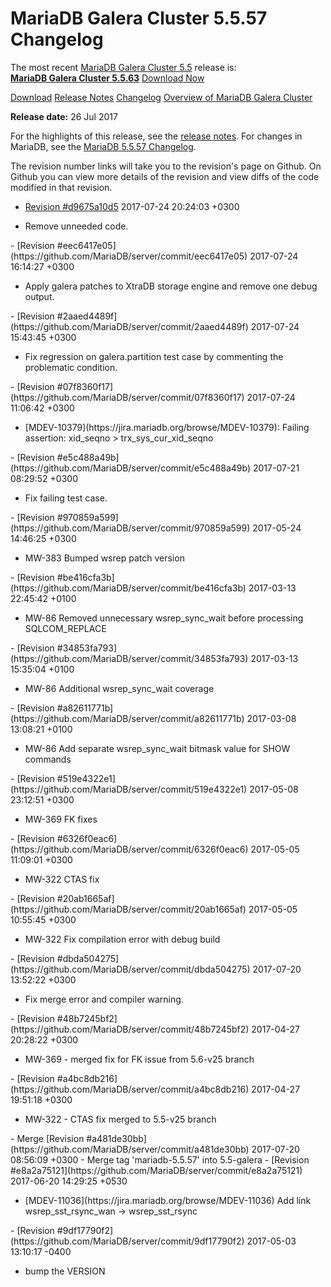 # MariaDB Galera Cluster 5.5.57 Changelog

The most recent [MariaDB Galera Cluster 5.5](/kb/en/galera/) release is:<br>
<span class="cstm-style lead"><strong>[MariaDB Galera Cluster 5.5.63](/replication/galera-cluster/mariadb-galera-cluster-releases/mariadb-galera-55-release-notes/mariadb-galera-cluster-5563-release-notes/)</strong> [Download<span>&nbsp;</span>Now](https://downloads.mariadb.org/mariadb-galera/5.5)</span>

[Download](http://downloads.mariadb.org/mariadb-galera/5.5.57)
[Release Notes](/replication/galera-cluster/mariadb-galera-cluster-releases/mariadb-galera-55-release-notes/mariadb-galera-cluster-5557-release-notes/)
[Changelog](/replication/galera-cluster/mariadb-galera-cluster-releases/mariadb-galera-55-changelogs/mariadb-galera-cluster-5557-changelog/)
[Overview of MariaDB Galera Cluster](/replication/galera-cluster/what-is-mariadb-galera-cluster/)

<strong>Release date:</strong> 26 Jul 2017

For the highlights of this release, see the
[release notes](/replication/galera-cluster/mariadb-galera-cluster-releases/mariadb-galera-55-release-notes/mariadb-galera-cluster-5557-release-notes/). For changes in
MariaDB, see the [MariaDB 5.5.57 Changelog](/kb/en/mariadb-5557-changelog/).

The revision number links will take you to the revision's page on Github. On
Github you can view more details of the revision and view diffs of the code
modified in that revision.

- [Revision #d9675a10d5](https://github.com/MariaDB/server/commit/d9675a10d5)
<span class="cstm-style datetime">2017-07-24 20:24:03 +0300</span>
<ul start="1"><li>Remove unneeded code.
</li></ul>
- [Revision #eec6417e05](https://github.com/MariaDB/server/commit/eec6417e05)
<span class="cstm-style datetime">2017-07-24 16:14:27 +0300</span>
<ul start="1"><li>Apply galera patches to XtraDB storage engine and remove one debug output.
</li></ul>
- [Revision #2aaed4489f](https://github.com/MariaDB/server/commit/2aaed4489f)
<span class="cstm-style datetime">2017-07-24 15:43:45 +0300</span>
<ul start="1"><li>Fix regression on galera.partition test case by commenting the problematic condition.
</li></ul>
- [Revision #07f8360f17](https://github.com/MariaDB/server/commit/07f8360f17)
<span class="cstm-style datetime">2017-07-24 11:06:42 +0300</span>
<ul start="1"><li>[MDEV-10379](https://jira.mariadb.org/browse/MDEV-10379): Failing assertion: xid_seqno &gt; trx_sys_cur_xid_seqno
</li></ul>
- [Revision #e5c488a49b](https://github.com/MariaDB/server/commit/e5c488a49b)
<span class="cstm-style datetime">2017-07-21 08:29:52 +0300</span>
<ul start="1"><li>Fix failing test case.
</li></ul>
- [Revision #970859a599](https://github.com/MariaDB/server/commit/970859a599)
<span class="cstm-style datetime">2017-05-24 14:46:25 +0300</span>
<ul start="1"><li>MW-383 Bumped wsrep patch version
</li></ul>
- [Revision #be416cfa3b](https://github.com/MariaDB/server/commit/be416cfa3b)
<span class="cstm-style datetime">2017-03-13 22:45:42 +0100</span>
<ul start="1"><li>MW-86 Removed unnecessary wsrep_sync_wait before processing SQLCOM_REPLACE
</li></ul>
- [Revision #34853fa793](https://github.com/MariaDB/server/commit/34853fa793)
<span class="cstm-style datetime">2017-03-13 15:35:04 +0100</span>
<ul start="1"><li>MW-86 Additional wsrep_sync_wait coverage
</li></ul>
- [Revision #a82611771b](https://github.com/MariaDB/server/commit/a82611771b)
<span class="cstm-style datetime">2017-03-08 13:08:21 +0100</span>
<ul start="1"><li>MW-86 Add separate wsrep_sync_wait bitmask value for SHOW commands
</li></ul>
- [Revision #519e4322e1](https://github.com/MariaDB/server/commit/519e4322e1)
<span class="cstm-style datetime">2017-05-08 23:12:51 +0300</span>
<ul start="1"><li>MW-369 FK fixes
</li></ul>
- [Revision #6326f0eac6](https://github.com/MariaDB/server/commit/6326f0eac6)
<span class="cstm-style datetime">2017-05-05 11:09:01 +0300</span>
<ul start="1"><li>MW-322 CTAS fix
</li></ul>
- [Revision #20ab1665af](https://github.com/MariaDB/server/commit/20ab1665af)
<span class="cstm-style datetime">2017-05-05 10:55:45 +0300</span>
<ul start="1"><li>MW-322 Fix compilation error with debug build
</li></ul>
- [Revision #dbda504275](https://github.com/MariaDB/server/commit/dbda504275)
<span class="cstm-style datetime">2017-07-20 13:52:22 +0300</span>
<ul start="1"><li>Fix merge error and compiler warning.
</li></ul>
- [Revision #48b7245bf2](https://github.com/MariaDB/server/commit/48b7245bf2)
<span class="cstm-style datetime">2017-04-27 20:28:22 +0300</span>
<ul start="1"><li>MW-369 - merged fix for FK issue from 5.6-v25 branch
</li></ul>
- [Revision #a4bc8db216](https://github.com/MariaDB/server/commit/a4bc8db216)
<span class="cstm-style datetime">2017-04-27 19:51:18 +0300</span>
<ul start="1"><li>MW-322 - CTAS fix merged to 5.5-v25 branch
</li></ul>
- <span class="cstm-style merge">Merge [Revision #a481de30bb](https://github.com/MariaDB/server/commit/a481de30bb) 2017-07-20 08:56:09 +0300 - Merge tag 'mariadb-5.5.57' into 5.5-galera</span>
- [Revision #e8a2a75121](https://github.com/MariaDB/server/commit/e8a2a75121)
<span class="cstm-style datetime">2017-06-20 14:29:25 +0530</span>
<ul start="1"><li>[MDEV-11036](https://jira.mariadb.org/browse/MDEV-11036) Add link wsrep_sst_rsync_wan -&gt; wsrep_sst_rsync
</li></ul>
- [Revision #9df17790f2](https://github.com/MariaDB/server/commit/9df17790f2)
<span class="cstm-style datetime">2017-05-03 13:10:17 -0400</span>
<ul start="1"><li>bump the VERSION</li></ul>